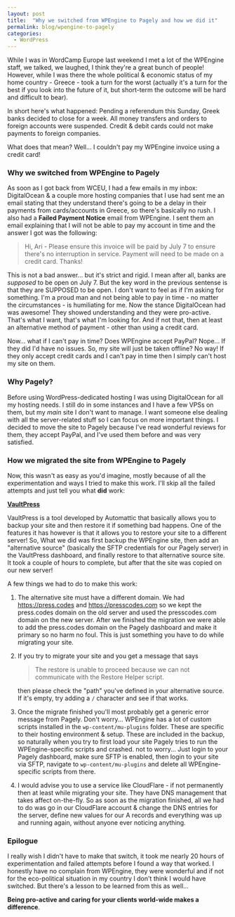 ```yaml
---
layout: post
title:  "Why we switched from WPEngine to Pagely and how we did it"
permalink: blog/wpengine-to-pagely
categories:
  - WordPress
---
```


While I was in WordCamp Europe last weekend I met a lot of the WPEngine staff, we talked, we laughed, I think they're a great bunch of people! However, while I was there the whole political & economic status of my home country - Greece - took a turn for the worst (actually it's a turn for the best if you look into the future of it, but short-term the outcome will be hard and difficult to bear).

In short here's what happened: Pending a referendum this Sunday, Greek banks decided to close for a week. All money transfers and orders to foreign accounts were suspended. Credit & debit cards could not make payments to foreign companies.

What does that mean? Well... I couldn't pay my WPEngine invoice using a credit card!

### Why we switched from WPEngine to Pagely

As soon as I got back from WCEU, I had a few emails in my inbox: DigitalOcean & a couple more hosting companies that I use had sent me an email stating that they understand there's going to be a delay in their payments from cards/accounts in Greece, so there's basically no rush. I also had a **Failed Payment Notice** email from WPEngine. I sent them an email explaining that I will not be able to pay my account in time and the answer I got was the following:

> Hi, Ari - Please ensure this invoice will be paid by July 7 to ensure there's no interruption in service. Payment will need to be made on a credit card. Thanks!

This is not a bad answer... but it's strict and rigid. I mean after all, banks are _supposed_ to be open on July 7. But the key word in the previous sentense is that they are SUPPOSED to be open. I don't want to feel as if I'm asking for something. I'm a proud man and not being able to pay in time - no matter the circumstances - is humiliating for me. Now the stance DigitalOcean had was awesome! They showed understanding and they were pro-active. That's what I want, that's what I'm looking for. And if not that, then at least an alternative method of payment - other than using a credit card.

Now... what if I can't pay in time? Does WPEngine accept PayPal? Nope... If they did I'd have no issues. So, my site will just be taken offline? No way! If they only accept credit cards and I can't pay in time then I simply can't host my site on them.

### Why Pagely?

Before using WordPress-dedicated hosting I was using DigitalOcean for all my hosting needs. I still do in some instances and I have a few VPSs on them, but my _main_ site I don't want to manage. I want someone else dealing with all the server-related stuff so I can focus on more important things. I decided to move the site to Pagely because I've read wonderful reviews for them, they accept PayPal, and I've used them before and was very satisfied.

### How we migrated the site from WPEngine to Pagely

Now, this wasn't as easy as you'd imagine, mostly because of all the experimentation and ways I tried to make this work. I'll skip all the failed attempts and just tell you what **did** work:

**[VaultPress](https://vaultpress.com/)**

VaultPress is a tool developed by Automattic that basically allows you to backup your site and then restore it if something bad happens.
One of the features it has however is that it allows you to restore your site to a different server! So, What we did was first backup the WPEngine site, then add an "alternative source" (basically the SFTP credentials for our Pagely server) in the VaultPress dashboard, and finally restore to that alternative source site.
It took a couple of hours to complete, but after that the site was copied on our new server!

A few things we had to do to make this work:

1. The alternative site must have a different domain. We had https://press.codes and https://presscodes.com so we kept the press.codes domain on the old server and used the presscodes.com domain on the new server. After we finished the migration we were able to add the press.codes domain on the Pagely dashboard and make it primary so no harm no foul. This is just something you have to do while migrating your site.
2. If you try to migrate your site and you get a message that says
    > The restore is unable to proceed because we can not communicate with the Restore Helper script.

    then please check the "path" you've defined in your alternative source. If it's empty, try adding a `/` character and see if that works.
3. Once the migrate finished you'll most probably get a generic error message from Pagely. Don't worry... WPEngine has a lot of custom scripts installed in the `wp-content/mu-plugins` folder. These are specific to their hosting environment & setup. These are included in the backup, so naturally when you try to first load your site Pagely tries to run the WPEngine-specific scripts and crashed. not to worry... Just login to your Pagely dashboard, make sure SFTP is enabled, then login to your site via SFTP, navigate to `wp-content/mu-plugins` and delete all WPEngine-specific scripts from there.
4. I would advise you to use a service like CloudFlare - if not permanently then at least while migrating your site. They have DNS management that takes affect on-the-fly. So as soon as the migration finished, all we had to do was go in our CloudFlare account & change the DNS entries for the server, define new values for our A records and everything was up and running again, without anyone ever noticing anything.

### Epilogue

I really wish I didn't have to make that switch, it took me nearly 20 hours of experimentation and failed attempts before I found a way that worked. I honestly have no complain from WPEngine, they were wonderful and if not for the eco-political situation in my country I don't think I would have switched. But there's a lesson to be learned from this as well...

**Being pro-active and caring for your clients world-wide makes a difference**.
